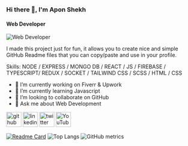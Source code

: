 ### Hi there 👋, I'm Apon Shekh
#### Web Developer
![Web Developer]([https://arturssmirnovs.github.io/github-profile-readme-generator/images/banner.png](https://media.licdn.com/dms/image/D4D16AQG5Bdhgsd2Blg/profile-displaybackgroundimage-shrink_350_1400/0/1690410188686?e=1695859200&v=beta&t=UE1JBigaojHsgmyl9sG14Iv-4xAX6XWCFwqQ3W8vMbY))

I made this project just for fun, it allows you to create nice and simple GitHub Readme files that you can copy/paste and use in your profile.

Skills: NODE / EXPRESS / MONGO DB / REACT / JS / FIREBASE / TYPESCRIPT/ REDUX / SOCKET / TAILWIND CSS / SCSS / HTML / CSS

- 🔭 I’m currently working on Fiverr & Upwork 
- 🌱 I’m currently learning Javascript 
- 👯 I’m looking to collaborate on GitHub 
- 💬 Ask me about Web Development 


[<img src='https://cdn.jsdelivr.net/npm/simple-icons@3.0.1/icons/github.svg' alt='github' height='40'>](https://github.com/AponShekh420)  [<img src='https://cdn.jsdelivr.net/npm/simple-icons@3.0.1/icons/linkedin.svg' alt='linkedin' height='40'>](https://www.linkedin.com/in/apon-shekh-1047a6182/)  [<img src='https://cdn.jsdelivr.net/npm/simple-icons@3.0.1/icons/twitter.svg' alt='twitter' height='40'>](https://twitter.com/shekh_apon)  [<img src='https://cdn.jsdelivr.net/npm/simple-icons@3.0.1/icons/youtube.svg' alt='YouTube' height='40'>](https://www.youtube.com/channel/APONSHEKH)  


[![Readme Card](https://github-readme-stats.vercel.app/api/pin/?username=anuraghazra&repo=github-readme-stats)](https://github.com/anuraghazra/github-readme-stats)
![Top Langs](https://github-readme-stats.vercel.app/api/top-langs/?username=anuraghazra&layout=compact)
![GitHub metrics](https://metrics.lecoq.io/AponShekh420)  

